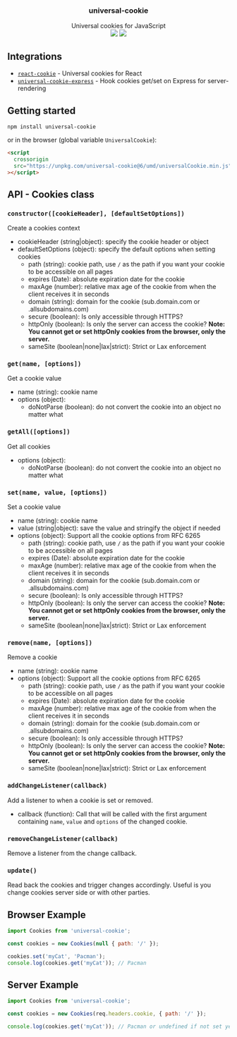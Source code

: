 <h3 align="center">
  universal-cookie
</h3>

<p align="center">
  Universal cookies for JavaScript<br />
  <a href="https://badge.fury.io/js/universal-cookie"><img src="https://badge.fury.io/js/universal-cookie.svg" /></a>
  <img src="https://github.com/github/docs/actions/workflows/test.yml/badge.svg" />
</p>

## Integrations

- [`react-cookie`](https://www.npmjs.com/package/react-cookie) - Universal cookies for React
- [`universal-cookie-express`](https://www.npmjs.com/package/universal-cookie-express) - Hook cookies get/set on Express for server-rendering

## Getting started

`npm install universal-cookie`

or in the browser (global variable `UniversalCookie`):

```html
<script
  crossorigin
  src="https://unpkg.com/universal-cookie@6/umd/universalCookie.min.js"
></script>
```

## API - Cookies class

### `constructor([cookieHeader], [defaultSetOptions])`

Create a cookies context

- cookieHeader (string|object): specify the cookie header or object
- defaultSetOptions (object): specify the default options when setting cookies
  - path (string): cookie path, use `/` as the path if you want your cookie to be accessible on all pages
  - expires (Date): absolute expiration date for the cookie
  - maxAge (number): relative max age of the cookie from when the client receives it in seconds
  - domain (string): domain for the cookie (sub.domain.com or .allsubdomains.com)
  - secure (boolean): Is only accessible through HTTPS?
  - httpOnly (boolean): Is only the server can access the cookie? **Note: You cannot get or set httpOnly cookies from the browser, only the server.**
  - sameSite (boolean|none|lax|strict): Strict or Lax enforcement

### `get(name, [options])`

Get a cookie value

- name (string): cookie name
- options (object):
  - doNotParse (boolean): do not convert the cookie into an object no matter what

### `getAll([options])`

Get all cookies

- options (object):
  - doNotParse (boolean): do not convert the cookie into an object no matter what

### `set(name, value, [options])`

Set a cookie value

- name (string): cookie name
- value (string|object): save the value and stringify the object if needed
- options (object): Support all the cookie options from RFC 6265
  - path (string): cookie path, use `/` as the path if you want your cookie to be accessible on all pages
  - expires (Date): absolute expiration date for the cookie
  - maxAge (number): relative max age of the cookie from when the client receives it in seconds
  - domain (string): domain for the cookie (sub.domain.com or .allsubdomains.com)
  - secure (boolean): Is only accessible through HTTPS?
  - httpOnly (boolean): Is only the server can access the cookie? **Note: You cannot get or set httpOnly cookies from the browser, only the server.**
  - sameSite (boolean|none|lax|strict): Strict or Lax enforcement

### `remove(name, [options])`

Remove a cookie

- name (string): cookie name
- options (object): Support all the cookie options from RFC 6265
  - path (string): cookie path, use `/` as the path if you want your cookie to be accessible on all pages
  - expires (Date): absolute expiration date for the cookie
  - maxAge (number): relative max age of the cookie from when the client receives it in seconds
  - domain (string): domain for the cookie (sub.domain.com or .allsubdomains.com)
  - secure (boolean): Is only accessible through HTTPS?
  - httpOnly (boolean): Is only the server can access the cookie? **Note: You cannot get or set httpOnly cookies from the browser, only the server.**
  - sameSite (boolean|none|lax|strict): Strict or Lax enforcement

### `addChangeListener(callback)`

Add a listener to when a cookie is set or removed.

- callback (function): Call that will be called with the first argument containing `name`, `value` and `options` of the changed cookie.

### `removeChangeListener(callback)`

Remove a listener from the change callback.

### `update()`

Read back the cookies and trigger changes accordingly. Useful is you change cookies server side or with other parties.

## Browser Example

```js
import Cookies from 'universal-cookie';

const cookies = new Cookies(null { path: '/' });

cookies.set('myCat', 'Pacman');
console.log(cookies.get('myCat')); // Pacman
```

## Server Example

```js
import Cookies from 'universal-cookie';

const cookies = new Cookies(req.headers.cookie, { path: '/' });

console.log(cookies.get('myCat')); // Pacman or undefined if not set yet
```
